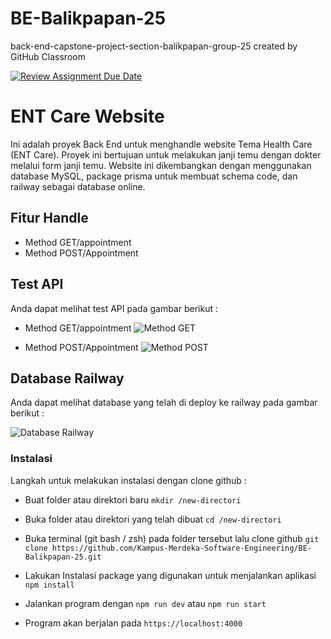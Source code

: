 # BE-Balikpapan-25

back-end-capstone-project-section-balikpapan-group-25 created by GitHub Classroom


[![Review Assignment Due Date](https://classroom.github.com/assets/deadline-readme-button-24ddc0f5d75046c5622901739e7c5dd533143b0c8e959d652212380cedb1ea36.svg)](https://classroom.github.com/assignment-invitations/f421ef115e75890d62db3b224fa5757a/status)

# ENT Care Website

Ini adalah proyek Back End untuk menghandle website Tema Health Care (ENT Care). Proyek ini bertujuan untuk melakukan janji temu dengan dokter melalui form janji temu. Website ini dikembangkan dengan menggunakan database MySQL, package prisma untuk membuat schema code, dan railway sebagai database online.

## Fitur Handle

- Method GET/appointment
- Method POST/Appointment

## Test API

Anda dapat melihat test API pada gambar berikut :

- Method GET/appointment
  ![Method GET](https://i.ibb.co/9pDfQkZ/Screenshot-135.png)

- Method POST/Appointment
  ![Method POST](https://i.ibb.co/sQ3kyM6/Screenshot-136.png)

## Database Railway

Anda dapat melihat database yang telah di deploy ke railway pada gambar berikut :

![Database Railway](https://i.ibb.co/9bghpys/Screenshot-138.png)

### Instalasi

Langkah untuk melakukan instalasi dengan clone github :

- Buat folder atau direktori baru
  `mkdir /new-directori`

- Buka folder atau direktori yang telah dibuat
  `cd /new-directori`

- Buka terminal (git bash / zsh) pada folder tersebut lalu clone github
  `git clone https://github.com/Kampus-Merdeka-Software-Engineering/BE-Balikpapan-25.git`

- Lakukan Instalasi package yang digunakan untuk menjalankan aplikasi
  `npm install`

- Jalankan program dengan
  `npm run dev` atau `npm run start`

- Program akan berjalan pada
  `https://localhost:4000`
